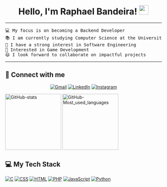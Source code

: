 <h1 align="center">
Hello, I'm Raphael Bandeira!
	<a href="https://github.com/Raphael-Bnd" target="_self">
		<img src="https://media.giphy.com/media/hvRJCLFzcasrR4ia7z/giphy.gif" width="30">
	</a>
</h1>

<hr>

<pre>
💻 My focus is on becoming a Backend Developer
📚 I am currently studying Computer Science at the University of Estácio de Sá
📝 I have a strong interest in Software Engineering
🚩 Interested in Game Development
😃 I look forward to collaborate on impactful projects
</pre>
<hr>

## 🤝 Connect with me

<p align="center">
	<a href="https://mail.google.com/mail/u/0/#inbox?compose=GTvVlcSKkjxRMZNDFBwLQwJMdxVcCMRtNZzNcnnNsqstDdFWbZkBzWZTqscpRHLcRLsWhxHmgbklg"><img src="https://img.shields.io/badge/gmail-%23EA4335.svg?style=for-the-badge&logo=gmail&logoColor=white" alt="Gmail"/></a>
	<a href="https://www.linkedin.com/in/raphael-bandeira-657851220/"><img src="https://img.shields.io/badge/linkedin-%230077B5.svg?style=for-the-badge&logo=linkedin&logoColor=white" alt="LinkedIn"/></a>
  <a href="https://www.instagram.com/euraphael.idk/"><img src="https://img.shields.io/badge/Instagram-%23E4405F.svg?style=for-the-badge&logo=Instagram&logoColor=white" alt="Instagram"/></a>
</p>

<div>
	<a href="https://github.com/Raphael-Bnd"></a>
	<img height="180cm" alt="GitHub-stats" src="https://github-readme-stats.vercel.app/api?username=raphael-bnd&theme=react&show_icons=true&hide_border=true&count_private=true"/>
	<img height="180cm" alt="GitHub-Most_used_languages" src="https://github-readme-stats.vercel.app/api/top-langs/?username=raphael-bnd&theme=react&show_icons=true&hide_border=true&layout=compact"/>
</div>

## 💻 My Tech Stack

<p>
    <a href=""><img alt="C" src="https://img.shields.io/badge/c%20-%2300599C.svg?&style=for-the-badge&logo=c&logoColor=white"></a>
    <a href=""><img alt="CSS" src="https://img.shields.io/badge/css3%20-%231572B6.svg?&style=for-the-badge&logo=css3&logoColor=white"></a>
    <a href=""><img alt="HTML" src="https://img.shields.io/badge/html5%20-%23E34F26.svg?&style=for-the-badge&logo=html5&logoColor=white"></a>
    <a href=""><img alt="PHP" src="https://img.shields.io/badge/php-%23777BB4.svg?&style=for-the-badge&logo=php&logoColor=white"></a>
    <a href=""><img alt="JavaScript" src="https://img.shields.io/badge/javascript%20-%23323330.svg?&style=for-the-badge&logo=javascript&logoColor=%23F7DF1E"></a>
    <a href=""><img alt="Python" src="https://img.shields.io/badge/python%20-%2314354C.svg?&style=for-the-badge&logo=python&logoColor=white"></a>
    <a href=""></a>

</p>
